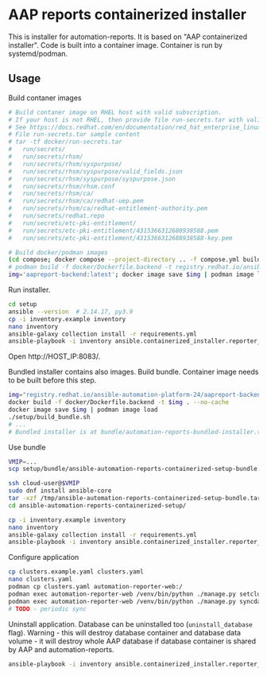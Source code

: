 # AAP reports containerized installer

This is installer for automation-reports.
It is based on "AAP containerized installer".
Code is built into a container image.
Container is run by systemd/podman.

## Usage

Build contaner images

```bash
# Build contaner image on RHEL host with valid subscription.
# If your host is not RHEL, then provide file run-secrets.tar with valid subscription.
# See https://docs.redhat.com/en/documentation/red_hat_enterprise_linux/9/html/building_running_and_managing_containers/assembly_adding-software-to-a-ubi-container_building-running-and-managing-containers#proc_adding-software-in-a-standard-ubi-container_assembly_adding-software-to-a-ubi-container
# File run-secrets.tar sample content
# tar -tf docker/run-secrets.tar
#   run/secrets/
#   run/secrets/rhsm/
#   run/secrets/rhsm/syspurpose/
#   run/secrets/rhsm/syspurpose/valid_fields.json
#   run/secrets/rhsm/syspurpose/syspurpose.json
#   run/secrets/rhsm/rhsm.conf
#   run/secrets/rhsm/ca/
#   run/secrets/rhsm/ca/redhat-uep.pem
#   run/secrets/rhsm/ca/redhat-entitlement-authority.pem
#   run/secrets/redhat.repo
#   run/secrets/etc-pki-entitlement/
#   run/secrets/etc-pki-entitlement/4315366312688938588.pem
#   run/secrets/etc-pki-entitlement/4315366312688938588-key.pem

# Build docker/podman images
(cd compose; docker compose --project-directory .. -f compose.yml build --no-cache)
# podman build -f docker/Dockerfile.backend -t registry.redhat.io/ansible-automation-platform-24/aapreport-backend:latest .
img='aapreport-backend:latest'; docker image save $img | podman image load; podman image tag docker.io/library/$img registry.redhat.io/ansible-automation-platform-24/$img
```

Run installer.

```bash
cd setup
ansible --version  # 2.14.17, py3.9
cp -i inventory.example inventory
nano inventory
ansible-galaxy collection install -r requirements.yml
ansible-playbook -i inventory ansible.containerized_installer.reporter_install
```

Open http://HOST_IP:8083/.

Bundled installer contains also images.
Build bundle.
Container image needs to be built before this step.

```bash
img="registry.redhat.io/ansible-automation-platform-24/aapreport-backend:latest"
docker build -f docker/Dockerfile.backend -t $img . --no-cache
docker image save $img | podman image load
./setup/build_bundle.sh
# ...
# Bundled installer is at bundle/automation-reports-bundled-installer.tar.gz
```

Use bundle

```bash
VMIP=...
scp setup/bundle/ansible-automation-reports-containerized-setup-bundle.tar.gz cloud-user@$VMIP:/tmp/

ssh cloud-user@$VMIP
sudo dnf install ansible-core
tar -xzf /tmp/ansible-automation-reports-containerized-setup-bundle.tar.gz
cd ansible-automation-reports-containerized-setup/

cp -i inventory.example inventory
nano inventory
ansible-galaxy collection install -r requirements.yml
ansible-playbook -i inventory ansible.containerized_installer.reporter_install
```

Configure application

```bash
cp clusters.example.yaml clusters.yaml
nano clusters.yaml
podman cp clusters.yaml automation-reporter-web:/
podman exec automation-reporter-web /venv/bin/python ./manage.py setclusters /clusters.yaml
podman exec automation-reporter-web /venv/bin/python ./manage.py syncdata --since=2025-01-01 --until=2025-03-01
# TODO - periodic sync
```

Uninstall application.
Database can be uninstalled too (`uninstall_database` flag).
Warning - this will destroy database container and database data volume - it will destroy whole AAP database if database container is shared by AAP and automation-reports.

```bash
ansible-playbook -i inventory ansible.containerized_installer.reporter_uninstall  # -e uninstall_database=0
```
